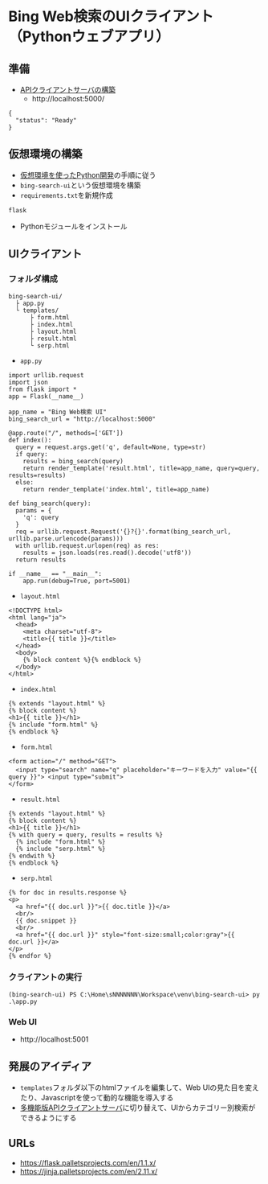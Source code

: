 # Bing Web検索のUIクライアント（Pythonウェブアプリ）

## 準備

- [APIクライアントサーバの構築](1-install.md)
  - http://localhost:5000/
```
{
  "status": "Ready"
}
```

## 仮想環境の構築

- [仮想環境を使ったPython開発](../../python-venv.md)の手順に従う
- `bing-search-ui`という仮想環境を構築
- `requirements.txt`を新規作成
```
flask
```
- Pythonモジュールをインストール

## UIクライアント

### フォルダ構成

```
bing-search-ui/
  ├ app.py
  └ templates/
      ├ form.html
      ├ index.html
      ├ layout.html
      ├ result.html
      └ serp.html
```

- `app.py`
  
```
import urllib.request
import json
from flask import *
app = Flask(__name__)

app_name = "Bing Web検索 UI"
bing_search_url = "http://localhost:5000"

@app.route("/", methods=['GET'])
def index():
  query = request.args.get('q', default=None, type=str)
  if query:
    results = bing_search(query)
    return render_template('result.html', title=app_name, query=query, results=results)
  else:
    return render_template('index.html', title=app_name)

def bing_search(query):
  params = {
    'q': query
  }
  req = urllib.request.Request('{}?{}'.format(bing_search_url, urllib.parse.urlencode(params)))
  with urllib.request.urlopen(req) as res:
    results = json.loads(res.read().decode('utf8'))
  return results

if __name__ == "__main__":
    app.run(debug=True, port=5001)
```

- `layout.html`
  
```
<!DOCTYPE html>
<html lang="ja">
  <head>
    <meta charset="utf-8">
    <title>{{ title }}</title>
  </head>
  <body>
    {% block content %}{% endblock %}
  </body>
</html>
```

- `index.html`

```
{% extends "layout.html" %}
{% block content %}
<h1>{{ title }}</h1>
{% include "form.html" %}
{% endblock %}
```

- `form.html`

```
<form action="/" method="GET">
  <input type="search" name="q" placeholder="キーワードを入力" value="{{ query }}"> <input type="submit">
</form>
```

- `result.html`

```
{% extends "layout.html" %}
{% block content %}
<h1>{{ title }}</h1>
{% with query = query, results = results %} 
  {% include "form.html" %}
  {% include "serp.html" %}
{% endwith %}
{% endblock %}
```

- `serp.html`

```
{% for doc in results.response %}
<p>
  <a href="{{ doc.url }}">{{ doc.title }}</a>
  <br/>
  {{ doc.snippet }}
  <br/>
  <a href="{{ doc.url }}" style="font-size:small;color:gray">{{ doc.url }}</a>
</p>
{% endfor %}
```

### クライアントの実行

```
(bing-search-ui) PS C:\Home\sNNNNNNN\Workspace\venv\bing-search-ui> py .\app.py
```

### Web UI

- http://localhost:5001
  

## 発展のアイディア

- `templates`フォルダ以下のhtmlファイルを編集して、Web UIの見た目を変えたり、Javascriptを使って動的な機能を導入する
- [多機能版APIクライアントサーバ](../../acs-bingsearch-python.md)に切り替えて、UIからカテゴリー別検索ができるようにする

## URLs

- https://flask.palletsprojects.com/en/1.1.x/
- https://jinja.palletsprojects.com/en/2.11.x/